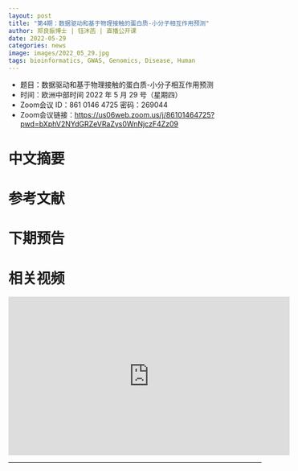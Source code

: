 ```yaml
---
layout: post
title: "第4期：数据驱动和基于物理接触的蛋白质-小分子相互作用预测"
author: 郑良振博士 | 钰沐菡 | 直播公开课
date: 2022-05-29
categories: news
image: images/2022_05_29.jpg
tags: bioinformatics, GWAS, Genomics, Disease, Human
---
```


- 题目：数据驱动和基于物理接触的蛋白质-小分子相互作用预测
- 时间：欧洲中部时间 2022 年 5 月 29 号（星期四）
- Zoom会议 ID：861 0146 4725 密码：269044 
- Zoom会议链接：https://us06web.zoom.us/j/86101464725?pwd=bXphV2NYdGRZeVRaZys0WnNjczF4Zz09

# 中文摘要

# 参考文献

# 下期预告

# 相关视频

<p align="center">
<iframe width="560" height="315" src="https://www.youtube.com/embed/-LZorVNj50Q" title="YouTube video player" frameborder="0" allow="accelerometer; autoplay; clipboard-write; encrypted-media; gyroscope; picture-in-picture" allowfullscreen></iframe>
</p>



----

